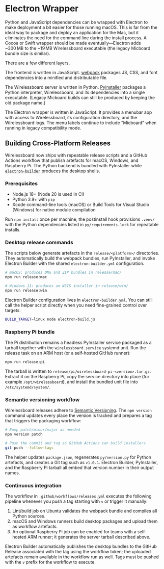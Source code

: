 # Electron Wrapper
Python and JavaScript dependencies can be wrapped with Electron to make deployment a bit easier for those running macOS. This is far from the ideal way to package and deploy an application for the Mac, but it eliminates the need for the command line during the install process. A Cocoa or Swift wrapper should be made eventually—Electron adds ~300 MB to the ~19 MB Wirelessboard executable (the legacy Micboard bundle size is similar).

There are a few different layers.

The frontend is written in JavaScript. [webpack](https://webpack.js.org) packages JS, CSS, and font dependencies into a minified and distributable file.

The Wirelessboard server is written in Python. [PyInstaller](https://pyinstaller.readthedocs.io/en/stable/) packages a Python interpreter, Wirelessboard, and its dependencies into a single executable. (Legacy Micboard builds can still be produced by keeping the old package name.)

The Electron wrapper is written in JavaScript. It provides a menubar app with access to Wirelessboard, its configuration directory, and the Wirelessboard logs. The menu labels continue to include “Micboard” when running in legacy compatibility mode.

## Building Cross-Platform Releases
Wirelessboard now ships with repeatable release scripts and a GitHub Actions workflow that publish artefacts for macOS, Windows, and Raspberry Pi. The Python backend is bundled with PyInstaller while [`electron-builder`](https://www.electron.build) produces the desktop shells.

### Prerequisites
* Node.js 18+ (Node 20 is used in CI)
* Python 3.9+ with `pip`
* Xcode command-line tools (macOS) or Build Tools for Visual Studio (Windows) for native module compilation

Run `npm install` once per machine; the postinstall hook provisions `.venv/` with the Python dependencies listed in `py/requirements.lock` for repeatable installs.

### Desktop release commands
The scripts below generate artefacts in the `release/<platform>/` directories. They automatically build the webpack bundles, run PyInstaller, and invoke Electron Builder with the shared `electron-builder.yml` configuration.

```bash
# macOS: produces DMG and ZIP bundles in release/mac/
npm run release:mac

# Windows 11: produces an NSIS installer in release/win/
npm run release:win
```

Electron Builder configuration lives in `electron-builder.yml`. You can still call the helper script directly when you need fine-grained control over targets:

```bash
BUILD_TARGET=linux node electron-build.js
```

### Raspberry Pi bundle
The Pi distribution remains a headless PyInstaller service packaged as a tarball together with the `wirelessboard.service` systemd unit. Run the release task on an ARM host (or a self-hosted GitHub runner):

```bash
npm run release:pi
```

The tarball is written to `release/pi/wirelessboard-pi-<version>.tar.gz`. Extract it on the Raspberry Pi, copy the service directory into place (for example `/opt/wirelessboard`), and install the bundled unit file into `/etc/systemd/system/`.

### Semantic versioning workflow
Wirelessboard releases adhere to [Semantic Versioning](https://semver.org/). The `npm version` command updates every place the version is tracked and prepares a tag that triggers the packaging workflow:

```bash
# Bump patch/minor/major as needed
npm version patch

# Push the commit and tag so GitHub Actions can build installers
git push --follow-tags
```

The helper updates `package.json`, regenerates `py/version.py` for Python artefacts, and creates a Git tag such as `v1.0.1`. Electron Builder, PyInstaller, and the Raspberry Pi tarball all embed that version number in their output names.

### Continuous integration
The workflow in `.github/workflows/releases.yml` executes the following pipeline whenever you push a tag starting with `v` or trigger it manually:

1. Lint/build job on Ubuntu validates the webpack bundle and compiles all Python sources.
2. macOS and Windows runners build desktop packages and upload them as workflow artefacts.
3. An optional Raspberry Pi job can be enabled for teams with a self-hosted ARM runner; it generates the server tarball described above.

Electron Builder automatically publishes the desktop bundles to the GitHub Release associated with the tag using the workflow token; the uploaded artefacts remain available in the workflow run as well. Tags must be pushed with the `v` prefix for the workflow to execute.
